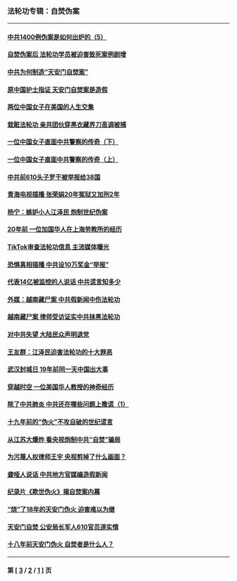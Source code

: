 ### 法轮功专辑：自焚伪案
---
#### [中共1400例伪案是如何出炉的（5）](../../pages/nf5562/n13226831.md?11120430) 
#### [自焚伪案后 法轮功学员被迫害致死案例剧增](../../pages/nf5562/n13190600.md?11120430) 
#### [中共为何制造“天安门自焚案”](../../pages/nf5562/n13183270.md?11120430) 
#### [原中国护士指证 天安门自焚案是造假](../../pages/nf5562/n13172289.md?11120430) 
#### [两位中国女子在美国的人生交集](../../pages/nf5562/n13156138.md?11120430) 
#### [栽赃法轮功 亲共团伙穿黑衣藏界刀高调被捕](../../pages/nf5562/n13073780.md?11120430) 
#### [一位中国女子直面中共警察的传奇（下）](../../pages/nf5562/n12989706.md?11120430) 
#### [一位中国女子直面中共警察的传奇（上）](../../pages/nf5562/n12985072.md?11120430) 
#### [中共前610头子罗干被举报给38国](../../pages/nf5562/n12975419.md?11120430) 
#### [青海电视插播 张荣娟20年冤狱又加刑2年](../../pages/nf5562/n12738166.md?11120430) 
#### [杨宁：嫉妒小人江泽民 炮制世纪伪案](../../pages/nf5562/n12724108.md?11120430) 
#### [20年前 一位加国华人在上海劳教所的经历](../../pages/nf5562/n12707932.md?11120430) 
#### [TikTok审查法轮功信息 主流媒体曝光](../../pages/nf5562/n12362336.md?11120430) 
#### [恐惧真相插播 中共设10万奖金“举报”](../../pages/nf5562/n12306396.md?11120430) 
#### [代表14亿被监控的人说话 中共谎言知多少](../../pages/nf5562/n12297484.md?11120430) 
#### [外媒：越南藏尸案 中共假新闻中伤法轮功](../../pages/nf5562/n12264411.md?11120430) 
#### [越南藏尸案 律师受访证实中共抹黑法轮功](../../pages/nf5562/n12261878.md?11120430) 
#### [对中共失望 大陆民众声明退党](../../pages/nf5562/n12187315.md?11120430) 
#### [王友群：江泽民迫害法轮功的十大罪恶](../../pages/nf5562/n12169074.md?11120430) 
#### [武汉封城日 19年前同一天中国出大事](../../pages/nf5562/n12150901.md?11120430) 
#### [穿越时空  一位美国华人教授的神奇经历](../../pages/nf5562/n12097460.md?11120430) 
#### [除了中共肺炎 中共还在哪些问题上撒谎（1）](../../pages/nf5562/n11955770.md?11120430) 
#### [十九年前的“伪火”不攻自破的世纪谎言](../../pages/nf5562/n11813238.md?11120430) 
#### [从江苏大爆炸 看央视炮制中共“自焚”骗局](../../pages/nf5562/n11140275.md?11120430) 
#### [为污蔑人权律师王宇 央视剪掉了什么画面？](../../pages/nf5562/n11130142.md?11120430) 
#### [聋哑人说话 中共地方官媒编造假新闻](../../pages/nf5562/n11006067.md?11120430) 
#### [纪录片《欺世伪火》揭自焚案内幕](../../pages/nf5562/n11002664.md?11120430) 
#### [“烧”了18年的天安门伪火 迫害难以为继](../../pages/nf5562/n10996660.md?11120430) 
#### [天安门自焚 公安局长军人610官员道实情](../../pages/nf5562/n10997098.md?11120430) 
#### [十八年前天安门伪火 自焚者是什么人？](../../pages/nf5562/n10996556.md?11120430) 

---
#### 第 [ [3](./3.md?11120430) / [2](./2.md?11120430) / [1](./1.md?11120430) ] 页
